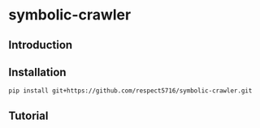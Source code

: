 # symbolic-crawler


## Introduction



## Installation

```
pip install git+https://github.com/respect5716/symbolic-crawler.git
```

## Tutorial
